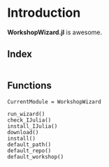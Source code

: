 # Introduction

**WorkshopWizard.jl** is awesome.

## Index

```@index
```

## Functions

```@meta
CurrentModule = WorkshopWizard
```

```@docs
run_wizard()
check_IJulia()
install_IJulia()
download()
install()
default_path()
default_repo()
default_workshop()
```
